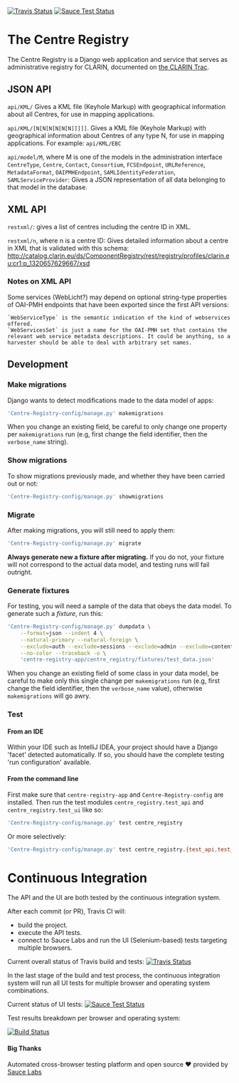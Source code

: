 [![Travis Status](https://travis-ci.com/clarin-eric/Centre-Registry.svg?branch=sauce-ci)](https://travis-ci.com/clarin-eric/Centre-Registry)
[![Sauce Test Status](https://saucelabs.com/buildstatus/centre-registry)](https://app.saucelabs.com/u/centre-registry)
# The Centre Registry
The Centre Registry is a Django web application and service that serves as administrative registry for CLARIN, documented on [the CLARIN Trac](https://trac.clarin.eu/wiki/Centre%20Registry).

## JSON API
`api/KML/`
Gives a KML file (Keyhole Markup) with geographical information about all Centres, for use in
mapping applications.

`api/KML/[N[N[N[N[N[N]]]]]`.
Gives a KML file (Keyhole Markup) with geographical information about Centres of any type N, for
use in mapping applications. For example: `api/KML/EBC`

`api/model/M`, where M is one of the models in the administration interface `CentreType`,
`Centre`, `Contact`, `Consortium`, `FCSEndpoint`, `URLReference`, `MetadataFormat`,
`OAIPMHEndpoint`, `SAMLIdentityFederation`, `SAMLServiceProvider`:
Gives a JSON representation of all data belonging to that model in the database.

## XML API
`restxml/`: gives a list of centres including the centre ID in XML.

`restxml/n`, where n is a centre ID: Gives detailed information about a centre in XML that is validated with this schema: ​http://catalog.clarin.eu/ds/ComponentRegistry/rest/registry/profiles/clarin.eu:cr1:p_1320657629667/xsd

### Notes on XML API
Some services (WebLicht?) may depend on optional string-type properties of OAI-PMH endpoints that have been exported since the first API versions:

    `WebServiceType` is the semantic indication of the kind of webservices offered.
    `WebServicesSet` is just a name for the OAI-PMH set that contains the relevant web service metadata descriptions. It could be anything, so a harvester should be able to deal with arbitrary set names. 

## Development
### Make migrations
Django wants to detect modifications made to the data model of apps:
```sh
'Centre-Registry-config/manage.py' makemigrations
```
When you change an existing field, be careful to only change one property per `makemigrations` run (e.g, first change the field identifier, then the  `verbose_name` string).

### Show migrations
To show migrations previously made, and whether they have been carried out or not:
```sh
'Centre-Registry-config/manage.py' showmigrations
```

### Migrate
After making migrations, you will still need to apply them:
```sh
'Centre-Registry-config/manage.py' migrate
```
**Always generate new a fixture after migrating.** If you do not, your fixture will not correspond to the actual data model, and testing runs will fail outright.

### Generate fixtures
For testing, you will need a sample of the data that obeys the data model. To generate such a *fixture*, run this:
```sh
'Centre-Registry-config/manage.py' dumpdata \
    --format=json --indent 4 \
    --natural-primary --natural-foreign \
    --exclude=auth --exclude=sessions --exclude=admin --exclude=contenttypes \
    --no-color --traceback -o \
    'centre-registry-app/centre_registry/fixtures/test_data.json'
```
When you change an existing field of some class in your data model, be careful to make only this single change per `makemigrations` run (e.g, first change the field identifier, then the  `verbose_name` value), otherwise `makemigrations` will go awry.

### Test
#### From an IDE
Within your IDE such as IntelliJ IDEA, your project should have a Django 'facet' detected automatically. If so, you should have the complete testing 'run configuration' available.
#### From the command line
First make sure that `centre-registry-app` and `Centre-Registry-config` are installed. Then run the test modules `centre_registry.test_api` and `centre_registry.test_ui` like so:
```sh
'Centre-Registry-config/manage.py' test centre_registry
```
Or more selectively:
```sh
'Centre-Registry-config/manage.py' test centre_registry.{test_api,test_ui}
```

# Continuous Integration

The API and the UI are both tested by the continuous integration system.

After each commit (or PR), Travis CI will:
- build the project.
- execute the API tests.
- connect to Sauce Labs and run the UI (Selenium-based) tests targeting multiple browsers.

Current overall status of Travis build and tests:
[![Travis Status](https://travis-ci.com/clarin-eric/Centre-Registry.svg?branch=sauce-ci)](https://travis-ci.com/clarin-eric/Centre-Registry)

In the last stage of the build and test process, the continuous integration system will run all UI tests for multiple browser and operating system combinations.

Current status of UI tests:
[![Sauce Test Status](https://saucelabs.com/buildstatus/centre-registry)](https://app.saucelabs.com/u/centre-registry)

Test results breakdown per browser and operating system:

[![Build Status](https://app.saucelabs.com/browser-matrix/centre-registry.svg)](https://saucelabs.com/u/centre-registry)

#### Big Thanks

Automated cross-browser testing platform and open source ❤️ provided by [Sauce Labs][homepage]

[homepage]: https://saucelabs.com
